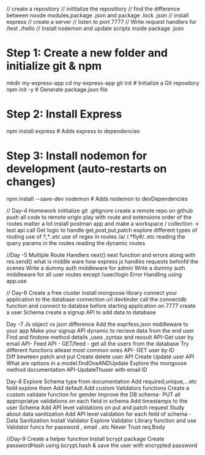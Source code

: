 // create a repository
// inititalize the repositiory
// find the difference between noode modules,package .json and package .lock .json 
// install express
// create a server
// listen to port 7777
// Write request handlers for /test ./hello
// Install nodemon and update scripts inside package .josn 


# Step 1: Create a new folder and initialize git & npm
mkdir my-express-app
cd my-express-app
git init                          # Initialize a Git repository
npm init -y                       # Generate package.json file

# Step 2: Install Express
npm install express               # Adds express to dependencies

# Step 3: Install nodemon for development (auto-restarts on changes)
npm install --save-dev nodemon   # Adds nodemon to devDependencies




// Day-4 Homework
inititalize git
.gitignore
create a remote repo on github
push all code to remote origin 
play with route and extensions 
order of the routes matter a lot
install postman app and make a workspace / collection ->   test api call
Get logic to handle get,post,put,patch
explore different types of routing use of ?,*..etc
use of regex in routes /a/   /.*fly#/..etc
reading the query params in the routes
reading the dynamic routes 




//Day -5
Multiple Route Handlers
next()
next function and errors along with res.send()
what is middle ware 
how express js handles requests behinfd the scenes 
Write a dummy auth middleware for admin 
Write a dummy auth middleware for all user routes except /user/login
Error Handling using app.use


// Day-6
Create a free cluster
install mongoose library
connect your application to the database connection url devtinder
call the connectdb function and connect to databse before starting application on 7777
create a user Schema
create a signup API to add data to database


Day -7
Js object vs json difference
Add the exprfess.json middleware to your app
Make your signup API dynamic to recieve data from the end user
Find and findone method details ,uses ,syntax and rexsult 
API-Get user by email
API- Feed API - GET/feed - get all the users from the database
Try different functions atleast most common ones
API- GET user by ID  
Diff bewteen patch and put 
Create delete user API
Create Update user API
What are options in a model.findOneANDUpdate
Explore the mongoose method documentation
API-UpdateThuser with email ID




Day-8
Explore Schema type from documentation
Add required,unique,...etc feild explore them
Add default
Add custom Validators functions
Create a custom validate function for gender
Improve the DB schema- PUT all appropriatye validations on each field in schema
Add timestamps to the user Schema 
Add API level validations on put and patch request
Study about data sanitization
Add API level validation for each feild of schema - Data Sanitization
Install Validator 
Explore Validator Library function and use Validator funcs for password , email  ..etc
Never Trust req.Body



//Day-9
Create a helper function
Install bcrypt package
Create passwordHash using bcrypt.hash & save the user with encrypted password 